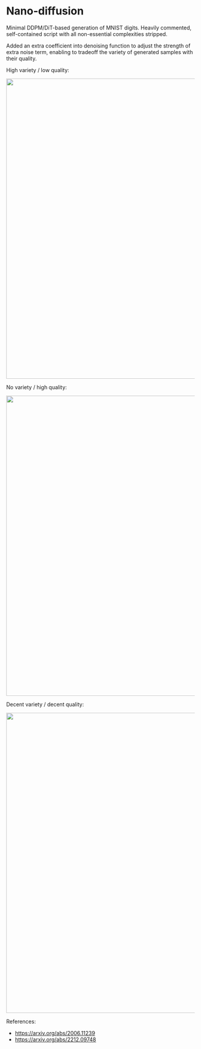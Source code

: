 # Nano-diffusion 
Minimal DDPM/DiT-based generation of MNIST digits. Heavily commented, self-contained script with all non-essential complexities stripped. 

Added an extra coefficient into denoising function to adjust the strength of extra noise term, enabling to tradeoff the variety of generated samples with their quality.


High variety / low quality:  

<img src="https://github.com/user-attachments/assets/64a3f320-d394-47ca-a6bd-558af9b0c80c" width="800" /> 



No variety / high quality: 

<img src="https://github.com/user-attachments/assets/a8ca296a-16fb-4378-b20d-2757cabb28a7" width="800" />



Decent variety / decent quality:

<img src="https://github.com/user-attachments/assets/132bf1a9-14b3-45c0-bc82-ff47af14ec73" width="800" />


References:
- https://arxiv.org/abs/2006.11239
- https://arxiv.org/abs/2212.09748
